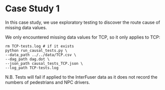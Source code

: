 # Case Study 1
In this case study, we use exploratory testing to discover the route cause of missing data values.

We only encountered missing data values for TCP, so it only applies to TCP:
```
rm TCP-tests.log # if it exists
python run_causal_tests.py \
--data_path ../../data/TCP.csv \
--dag_path dag.dot \
--json_path causal_tests_TCP.json \
--log_path TCP-tests.log
```

N.B. Tests will fail if applied to the InterFuser data as it does not record the numbers of pedestrians and NPC drivers.
